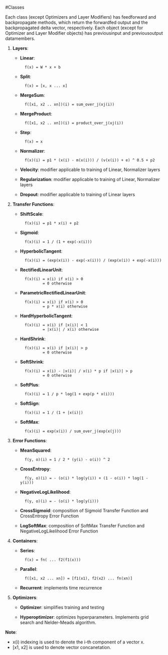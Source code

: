 #Classes

Each class (except Optimizers and Layer Modifiers) has feedforward and
backpropagate methods, which return the forwardfed output and the
backpropagated delta vector, respectively. Each object (except for Optimizer
and Layer Modifier objects) has previousinput and previousoutput datamembers.

1. **Layers**:

	* **Linear**:

			f(x) = W * x + b

	* **Split**:

			f(x) = [x, x ... x]

	* **MergeSum**:

			f([x1, x2 .. xn])(i) = sum_over_j(xj(i))

	* **MergeProduct**:

			f([x1, x2 .. xn])(i) = product_over_j(xj(i))

	* **Step**:

			f(x) = x

	* **Normalizer**:

			f(x)(i) = p1 * (x(i) - m(x(i))) / (v(x(i)) + e) ^ 0.5 + p2

	* **Velocity**: modifier applicable to training of Linear, Normalizer layers

	* **Regularization**: modifier applicable to training of Linear, Normalizer layers

	* **Dropout**: modifier applicable to training of Linear layers

2. **Transfer Functions**:

	* **ShiftScale**:

			f(x)(i) = p1 * x(i) + p2

	* **Sigmoid**:

			f(x)(i) = 1 / (1 + exp(-x(i)))

	* **HyperbolicTangent**:

			f(x)(i) = (exp(x(i)) - exp(-x(i))) / (exp(x(i)) + exp(-x(i)))

	* **RectifiedLinearUnit**:

			f(x)(i) = x(i) if x(i) > 0
					= 0 otherwise

	* **ParametricRectifiedLinearUnit**:

			f(x)(i) = x(i) if x(i) > 0
					= p * x(i) otherwise

	* **HardHyperbolicTangent**:

			f(x)(i) = x(i) if |x(i)| < 1
					= |x(i)| / x(i) otherwise

	* **HardShrink**:

			f(x)(i) = x(i) if |x(i)| > p
					= 0 otherwise

	* **SoftShrink**:

			f(x)(i) = x(i) - |x(i)| / x(i) * p if |x(i)| > p
					= 0 otherwise

	* **SoftPlus**:

			f(x)(i) = 1 / p * log(1 + exp(p * x(i)))

	* **SoftSign**:

			f(x)(i) = 1 / (1 + |x(i)|)

	* **SoftMax**:

			f(x)(i) = exp(x(i)) / sum_over_j(exp(x(j)))

3. **Error Functions**:

	* **MeanSquared**:

			f(y, o)(i) = 1 / 2 * (y(i) - o(i)) ^ 2

	* **CrossEntropy**:

			f(y, o)(i) = - (o(i) * log(y(i)) + (1 - o(i)) * log(1 - y(i)))

	* **NegativeLogLikelihood**:

			f(y, o)(i) = - (o(i) * log(y(i)))

	* **CrossSigmoid**: composition of Sigmoid Transfer Function and
CrossEntropy Error Function

	* **LogSoftMax**: composition of SoftMax Transfer Function and
NegativeLogLikelihood Error Function

4. **Containers**:

	* **Series**:

			f(x) = fn( ... f2(f1(x)))

	* **Parallel**:

			f([x1, x2 ... xn]) = [f1(x1), f2(x2) ... fn(xn)]

	* **Recurrent**: implements time recurrence

5. **Optimizers**:

	* **Optimizer**: simplifies training and testing

	* **Hyperoptimizer**: optimizes hyperparameters. Implements grid search and
Nelder-Meads algorithm.

**Note**:

* x(i) indexing is used to denote the i-th component of a vector x.
* \[x1, x2\] is used to denote vector concanetation.
